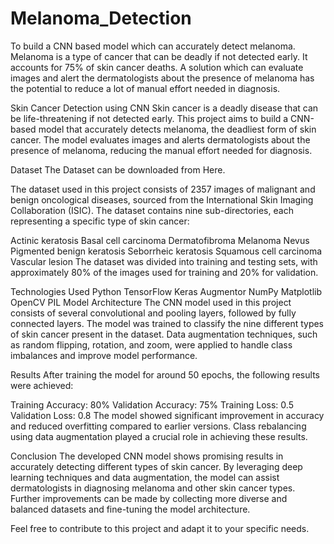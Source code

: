 # Melanoma_Detection
To build a CNN based model which can accurately detect melanoma. Melanoma is a type of cancer that can be deadly if not detected early. It accounts for 75% of skin cancer deaths. A solution which can evaluate images and alert the dermatologists about the presence of melanoma has the potential to reduce a lot of manual effort needed in diagnosis.

Skin Cancer Detection using CNN
Skin cancer is a deadly disease that can be life-threatening if not detected early. This project aims to build a CNN-based model that accurately detects melanoma, the deadliest form of skin cancer. The model evaluates images and alerts dermatologists about the presence of melanoma, reducing the manual effort needed for diagnosis.

Dataset
The Dataset can be downloaded from Here.

The dataset used in this project consists of 2357 images of malignant and benign oncological diseases, sourced from the International Skin Imaging Collaboration (ISIC). The dataset contains nine sub-directories, each representing a specific type of skin cancer:

Actinic keratosis
Basal cell carcinoma
Dermatofibroma
Melanoma
Nevus
Pigmented benign keratosis
Seborrheic keratosis
Squamous cell carcinoma
Vascular lesion
The dataset was divided into training and testing sets, with approximately 80% of the images used for training and 20% for validation.

Technologies Used
Python
TensorFlow
Keras
Augmentor
NumPy
Matplotlib
OpenCV
PIL
Model Architecture
The CNN model used in this project consists of several convolutional and pooling layers, followed by fully connected layers. The model was trained to classify the nine different types of skin cancer present in the dataset. Data augmentation techniques, such as random flipping, rotation, and zoom, were applied to handle class imbalances and improve model performance.

Results
After training the model for around 50 epochs, the following results were achieved:

Training Accuracy: 80%
Validation Accuracy: 75%
Training Loss: 0.5
Validation Loss: 0.8
The model showed significant improvement in accuracy and reduced overfitting compared to earlier versions. Class rebalancing using data augmentation played a crucial role in achieving these results.

Conclusion
The developed CNN model shows promising results in accurately detecting different types of skin cancer. By leveraging deep learning techniques and data augmentation, the model can assist dermatologists in diagnosing melanoma and other skin cancer types. Further improvements can be made by collecting more diverse and balanced datasets and fine-tuning the model architecture.

Feel free to contribute to this project and adapt it to your specific needs.


